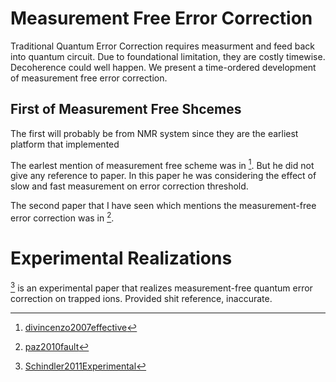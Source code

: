 # Measurement Free Error Correction

Traditional Quantum Error Correction requires measurment and feed back into
quantum circuit. Due to foundational limitation, they are costly timewise.
Decoherence could well happen. We present a time-ordered development of
measurement free error correction.


## First of Measurement Free Shcemes

The first will probably be from NMR system since they are the earliest platform
that implemented 



The earlest mention of measurement free scheme was in [^2]. But he did not give
any reference to paper. In this paper he was considering the effect of slow and
fast measurement on error correction threshold.

The second paper that I have seen which mentions the measurement-free error
correction was in [^3].

# Experimental Realizations


[^1] is an experimental paper that realizes measurement-free quantum error
correction on trapped ions. Provided shit reference, inaccurate.




[^1]: [Schindler2011Experimental](@cite)
[^2]: [divincenzo2007effective](@cite)
[^3]: [paz2010fault](@cite)
